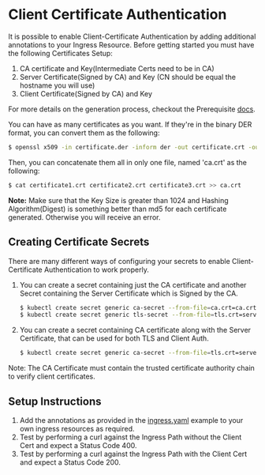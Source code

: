 # Client Certificate Authentication

It is possible to enable Client-Certificate Authentication by adding additional annotations to your Ingress Resource.
Before getting started you must have the following Certificates Setup:

1. CA certificate and Key(Intermediate Certs need to be in CA)
2. Server Certificate(Signed by CA) and Key (CN should be equal the hostname you will use)
3. Client Certificate(Signed by CA) and Key

For more details on the generation process, checkout the Prerequisite [docs](../../PREREQUISITES.md).

You can have as many certificates as you want. If they're in the binary DER format, you can convert them as the following:
```bash
$ openssl x509 -in certificate.der -inform der -out certificate.crt -outform pem
```
Then, you can concatenate them all in only one file, named 'ca.crt' as the following:
```bash
$ cat certificate1.crt certificate2.crt certificate3.crt >> ca.crt
```

**Note:** Make sure that the Key Size is greater than 1024 and Hashing Algorithm(Digest) is something better than md5
for each certificate generated. Otherwise you will receive an error.

## Creating Certificate Secrets

There are many different ways of configuring your secrets to enable Client-Certificate
Authentication to work properly.

1. You can create a secret containing just the CA certificate and another
    Secret containing the Server Certificate which is Signed by the CA.
    ```bash
    $ kubectl create secret generic ca-secret --from-file=ca.crt=ca.crt
    $ kubectl create secret generic tls-secret --from-file=tls.crt=server.crt --from-file=tls.key=server.key
    ```

2. You can create a secret containing CA certificate along with the Server
    Certificate, that can be used for both TLS and Client Auth.
    ```bash
    $ kubectl create secret generic ca-secret --from-file=tls.crt=server.crt --from-file=tls.key=server.key --from-file=ca.crt=ca.crt
    ```
    
Note: The CA Certificate must contain the trusted certificate authority chain to verify client certificates.
    
## Setup Instructions

1. Add the annotations as provided in the [ingress.yaml](ingress.yaml) example to your own ingress resources as required.
2. Test by performing a curl against the Ingress Path without the Client Cert and expect a Status Code 400.
3. Test by performing a curl against the Ingress Path with the Client Cert and expect a Status Code 200.

